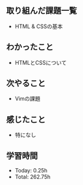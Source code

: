 ## 取り組んだ課題一覧
- HTML & CSSの基本
## わかったこと
- HTMLとCSSについて
## 次やること
- Vimの課題
## 感じたこと
- 特になし
## 学習時間
- Today: 0.25h
- Total: 262.75h
